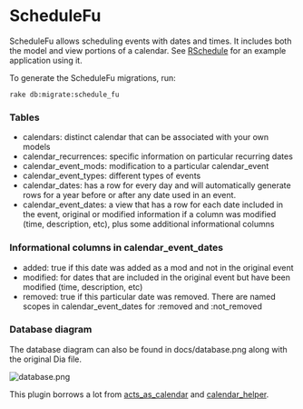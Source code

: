 # ScheduleFu

ScheduleFu allows scheduling events with dates and times. It includes both the 
model and view portions of a calendar. See 
[RSchedule](http://github.com/angelic/rschedule) for an example application using it.

To generate the ScheduleFu migrations, run:

    rake db:migrate:schedule_fu

### Tables

* calendars: distinct calendar that can be associated with your own models
* calendar_recurrences: specific information on particular recurring dates
* calendar_event_mods: modification to a particular calendar_event
* calendar_event_types: different types of events
* calendar_dates: has a row for every day and will automatically generate rows for a 
year before or after any date used in an event. 
* calendar_event_dates: a view that has a row for each date included in the event, original or modified information if a column was modified (time, description, etc), plus some additional informational columns

### Informational columns in calendar_event_dates

* added: true if this date was added as a mod and not in the original event 
* modified: for dates that are included in the original event but have been modified (time, description, etc)
* removed: true if this particular date was removed. There are named scopes in calendar_event_dates for :removed and :not_removed

### Database diagram
The database diagram can also be found in docs/database.png along with the original Dia file.

![database.png](http://angelic.github.com/schedule_fu/database.png)

This plugin borrows a lot from [acts_as_calendar](http://github.com/dball/acts_as_calendar)
and [calendar_helper](http://github.com/topfunky/calendar_helper).

